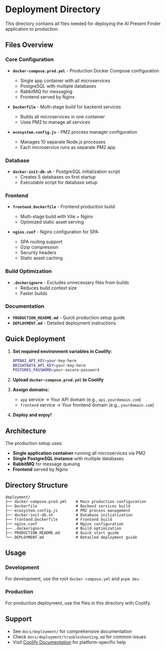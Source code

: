 # Deployment Directory

This directory contains all files needed for deploying the AI Present Finder application to production.

## Files Overview

### Core Configuration

- **`docker-compose.prod.yml`** - Production Docker Compose configuration
  - Single app container with all microservices
  - PostgreSQL with multiple databases
  - RabbitMQ for messaging
  - Frontend served by Nginx

- **`Dockerfile`** - Multi-stage build for backend services
  - Builds all microservices in one container
  - Uses PM2 to manage all services

- **`ecosystem.config.js`** - PM2 process manager configuration
  - Manages 10 separate Node.js processes
  - Each microservice runs as separate PM2 app

### Database

- **`docker-init-db.sh`** - PostgreSQL initialization script
  - Creates 5 databases on first startup
  - Executable script for database setup

### Frontend

- **`frontend.Dockerfile`** - Frontend production build
  - Multi-stage build with Vite + Nginx
  - Optimized static asset serving

- **`nginx.conf`** - Nginx configuration for SPA
  - SPA routing support
  - Gzip compression
  - Security headers
  - Static asset caching

### Build Optimization

- **`.dockerignore`** - Excludes unnecessary files from builds
  - Reduces build context size
  - Faster builds

### Documentation

- **`PRODUCTION_README.md`** - Quick production setup guide
- **`DEPLOYMENT.md`** - Detailed deployment instructions

## Quick Deployment

1. **Set required environment variables in Coolify:**

   ```bash
   OPENAI_API_KEY=your-key-here
   BRIGHTDATA_API_KEY=your-key-here
   POSTGRES_PASSWORD=your-secure-password
   ```

2. **Upload `docker-compose.prod.yml` to Coolify**

3. **Assign domains:**
   - `app` service → Your API domain (e.g., `api.yourdomain.com`)
   - `frontend` service → Your frontend domain (e.g., `yourdomain.com`)

4. **Deploy and enjoy!**

## Architecture

The production setup uses:

- **Single application container** running all microservices via PM2
- **Single PostgreSQL instance** with multiple databases
- **RabbitMQ** for message queuing
- **Frontend** served by Nginx

## Directory Structure

```
deployment/
├── docker-compose.prod.yml    # Main production configuration
├── Dockerfile                 # Backend services build
├── ecosystem.config.js        # PM2 process management
├── docker-init-db.sh          # Database initialization
├── frontend.Dockerfile        # Frontend build
├── nginx.conf                 # Nginx configuration
├── .dockerignore              # Build optimization
├── PRODUCTION_README.md       # Quick start guide
└── DEPLOYMENT.md              # Detailed deployment guide
```

## Usage

### Development

For development, use the root `docker-compose.yml` and `pnpm dev`.

### Production

For production deployment, use the files in this directory with Coolify.

## Support

- See `docs/deployment/` for comprehensive documentation
- Check `docs/deployment/troubleshooting.md` for common issues
- Visit [Coolify Documentation](https://coolify.io/docs) for platform-specific help
